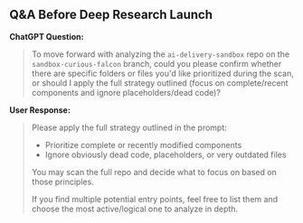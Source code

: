 ## Q&A Before Deep Research Launch

**ChatGPT Question:**
> To move forward with analyzing the `ai-delivery-sandbox` repo on the `sandbox-curious-falcon` branch, could you please confirm whether there are specific folders or files you'd like prioritized during the scan, or should I apply the full strategy outlined (focus on complete/recent components and ignore placeholders/dead code)?

**User Response:**
> Please apply the full strategy outlined in the prompt:
> - Prioritize complete or recently modified components
> - Ignore obviously dead code, placeholders, or very outdated files
>
> You may scan the full repo and decide what to focus on based on those principles.
>
> If you find multiple potential entry points, feel free to list them and choose the most active/logical one to analyze in depth.